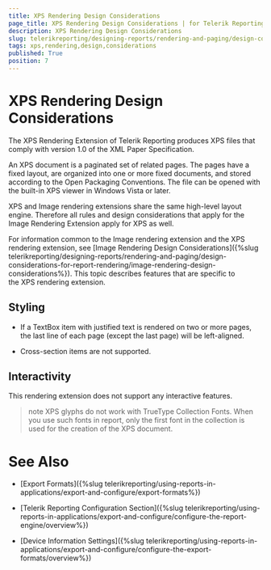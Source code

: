 ```yaml
---
title: XPS Rendering Design Considerations
page_title: XPS Rendering Design Considerations | for Telerik Reporting Documentation
description: XPS Rendering Design Considerations
slug: telerikreporting/designing-reports/rendering-and-paging/design-considerations-for-report-rendering/xps-rendering-design-considerations
tags: xps,rendering,design,considerations
published: True
position: 7
---
```


# XPS Rendering Design Considerations



The XPS Rendering Extension of Telerik Reporting produces XPS files that comply with version 1.0 of the XML Paper Specification.

An XPS document is a paginated set of related pages. The pages have a fixed layout, are organized into one or more fixed documents, and stored according to the Open Packaging Conventions. The file can be opened with the built-in XPS viewer in Windows Vista or later.  

XPS and Image rendering extensions share the same high-level layout engine. Therefore all rules and design considerations that apply for the Image Rendering Extension apply for XPS as well.

For information common to the Image rendering extension and the XPS rendering extension, see [Image Rendering Design Considerations]({%slug telerikreporting/designing-reports/rendering-and-paging/design-considerations-for-report-rendering/image-rendering-design-considerations%}). This topic describes features that are specific to the XPS rendering extension.

## Styling

* If a TextBox item with justified text is rendered on two or more pages, the last line of each page (except the last page) will be left-aligned.             

* Cross-section items are not supported.             

## Interactivity

This rendering extension does not support any interactive features.

>note XPS glyphs do not work with TrueType Collection Fonts. When you use such fonts in report, only the first font in the collection is used for the creation of the XPS document.

# See Also


 * [Export Formats]({%slug telerikreporting/using-reports-in-applications/export-and-configure/export-formats%})

 * [Telerik Reporting Configuration Section]({%slug telerikreporting/using-reports-in-applications/export-and-configure/configure-the-report-engine/overview%})

 * [Device Information Settings]({%slug telerikreporting/using-reports-in-applications/export-and-configure/configure-the-export-formats/overview%})
